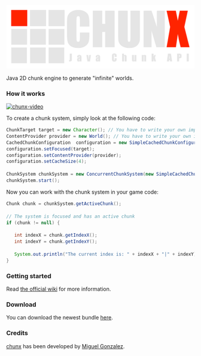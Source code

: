 ![ChunkX logo](chunx.png)

Java 2D chunk engine to generate "infinite" worlds.

### How it works

[![chunx-video](https://img.youtube.com/vi/s4XnjuU8nsM/0.jpg)](https://www.youtube.com/watch?v=s4XnjuU8nsM)

To create a chunk system, simply look at the following code:

```java
ChunkTarget target = new Character(); // You have to write your own implementation
ContentProvider provider = new World(); // You have to write your own implementation
CachedChunkConfiguration  configuration = new SimpleCachedChunkConfiguration();
configuration.setFocused(target);
configuration.setContentProvider(provider);
configuration.setCacheSize(4);

ChunkSystem chunkSystem = new ConcurrentChunkSystem(new SimpleCachedChunkSystem(configuration));
chunkSystem.start();
```
Now you can work with the chunk system in your game code:
```java
Chunk chunk = chunkSystem.getActiveChunk();

// The system is focused and has an active chunk
if (chunk != null) {

   int indexX = chunk.getIndexX();
   int indexY = chunk.getIndexY();
   
   System.out.println("The current index is: " + indexX + "|" + indexY);
}
```

### Getting started

Read [the official wiki](https://github.com/MyRealityCoding/chunx/wiki) for more information.

### Download

You can download the newest bundle [here](https://www.dropbox.com/sh/h5eixlxtj5wkfya/gxacHRVHcc).

### Credits

[chunx](https://github.com/MyRealityCoding/chunx) has been developed by [Miguel Gonzalez](http://my-reality.de).
